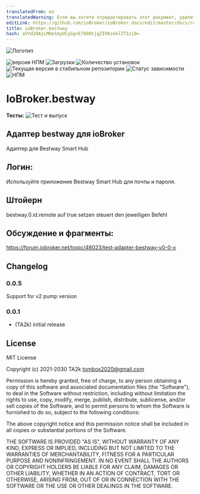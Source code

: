 ```yaml
---
translatedFrom: en
translatedWarning: Если вы хотите отредактировать этот документ, удалите поле «translationFrom», в противном случае этот документ будет снова автоматически переведен
editLink: https://github.com/ioBroker/ioBroker.docs/edit/master/docs/ru/adapterref/iobroker.bestway/README.md
title: ioBroker.bestway
hash: aVYd28AjLM0etmyUCyGg+E7880tjgZIVKzeklZTIzi0=
---
```

![Логотип](../../../en/adapterref/iobroker.bestway/admin/bestway.png)

![версия НПМ](https://img.shields.io/npm/v/iobroker.bestway.svg)
![Загрузки](https://img.shields.io/npm/dm/iobroker.bestway.svg)
![Количество установок](https://iobroker.live/badges/bestway-installed.svg)
![Текущая версия в стабильном репозитории](https://iobroker.live/badges/bestway-stable.svg)
![Статус зависимости](https://img.shields.io/david/TA2k/iobroker.bestway.svg)
![НПМ](https://nodei.co/npm/iobroker.bestway.png?downloads=true)

# IoBroker.bestway
**Тесты:** ![Тест и выпуск](https://github.com/TA2k/ioBroker.bestway/workflows/Test%20and%20Release/badge.svg)

## Адаптер bestway для ioBroker
Адаптер для Bestway Smart Hub

## Логин:
Используйте приложение Bestway Smart Hub для почты и пароля.

## Штойерн
bestway.0.id.remote auf true setzen steuert den jeweiligen Befehl

## Обсуждение и фрагменты:
https://forum.iobroker.net/topic/48023/test-adapter-bestway-v0-0-x

## Changelog

### 0.0.5

Support for v2 pump version

### 0.0.1

- (TA2k) initial release

## License

MIT License

Copyright (c) 2021-2030 TA2k <tombox2020@gmail.com>

Permission is hereby granted, free of charge, to any person obtaining a copy
of this software and associated documentation files (the "Software"), to deal
in the Software without restriction, including without limitation the rights
to use, copy, modify, merge, publish, distribute, sublicense, and/or sell
copies of the Software, and to permit persons to whom the Software is
furnished to do so, subject to the following conditions:

The above copyright notice and this permission notice shall be included in all
copies or substantial portions of the Software.

THE SOFTWARE IS PROVIDED "AS IS", WITHOUT WARRANTY OF ANY KIND, EXPRESS OR
IMPLIED, INCLUDING BUT NOT LIMITED TO THE WARRANTIES OF MERCHANTABILITY,
FITNESS FOR A PARTICULAR PURPOSE AND NONINFRINGEMENT. IN NO EVENT SHALL THE
AUTHORS OR COPYRIGHT HOLDERS BE LIABLE FOR ANY CLAIM, DAMAGES OR OTHER
LIABILITY, WHETHER IN AN ACTION OF CONTRACT, TORT OR OTHERWISE, ARISING FROM,
OUT OF OR IN CONNECTION WITH THE SOFTWARE OR THE USE OR OTHER DEALINGS IN THE
SOFTWARE.